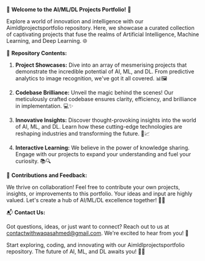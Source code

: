 🚀 **Welcome to the AI/ML/DL Projects Portfolio!** 🤖

Explore a world of innovation and intelligence with our Aimldlprojectsportfolio repository. Here, we showcase a curated collection of captivating projects that fuse the realms of Artificial Intelligence, Machine Learning, and Deep Learning. 🌐

📁 **Repository Contents:**

1. **Project Showcases:** Dive into an array of mesmerising projects that demonstrate the incredible potential of AI, ML, and DL. From predictive analytics to image recognition, we've got it all covered. 📊🖼️

2. **Codebase Brilliance:** Unveil the magic behind the scenes! Our meticulously crafted codebase ensures clarity, efficiency, and brilliance in implementation. 💻✨

3. **Innovative Insights:** Discover thought-provoking insights into the world of AI, ML, and DL. Learn how these cutting-edge technologies are reshaping industries and transforming the future. 🧠📈

4. **Interactive Learning:** We believe in the power of knowledge sharing. Engage with our projects to expand your understanding and fuel your curiosity. 📚🔍

🙌 **Contributions and Feedback:**

We thrive on collaboration! Feel free to contribute your own projects, insights, or improvements to this portfolio. Your ideas and input are highly valued. Let's create a hub of AI/ML/DL excellence together! 🤝🌟

📬 **Contact Us:**

Got questions, ideas, or just want to connect? Reach out to us at [contactwithwaqasahmed@gmail.com](contactwithwaqasahmed@gmail.com). We're excited to hear from you! 📧

Start exploring, coding, and innovating with our Aimldlprojectsportfolio repository. The future of AI, ML, and DL awaits you! 🚀🤖
